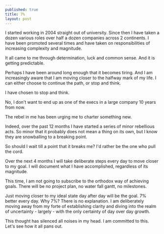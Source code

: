 ```yaml
---
published: true
title: 7%
layout: post
---
```

I started working in 2004 straight out of university. Since then I have taken a dozen various roles over half a dozen companies across 2 continents. I have been promoted several times and have taken on responsibilities of increasing complexity and magnitude.

It all came to me through determination, luck and common sense. And it is getting predictable.

Perhaps I have been around long enough that it becomes tiring. And I am increasingly aware that I am moving closer to the halfway mark of my life. I can either choose to continue the path, or stop and think.

I have chosen to stop and think. 

No, I don't want to end up as one of the execs in a large company 10 years from now.

The rebel in me has been urging me to charter something new.

Indeed, over the past 12 months I have started a series of minor rebellious acts. So minor that it probably does not mean a thing on its own, but I know they are snowballing to a breaking point.

So should I wait till a point that it breaks me? I'd rather be the one who pull the cord.


Over the next 4 months I will take deliberate steps every day to move closer to my goal. I will document what I have accomplished, regardless of its magnitude. 

This time, I am not going to subscribe to the orthodox way of achieving goals. There will be no project plan, no water fall gantt, no milestones. 

Just moving closer to my ideal state day after day will be the goal. 7% better every day. Why 7%? There is no explanation. I am deliberately moving away from my forte of establishing clarity and diving into the realm of uncertainty - largely - with the only certainty of day over day growth.

This thought has silenced all noises in my head. I am committed to this. Let's see how it all pans out.